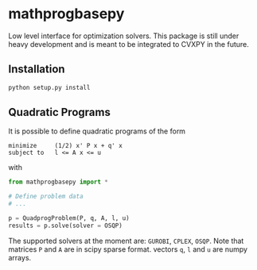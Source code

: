 # mathprogbasepy
Low level interface for optimization solvers. This package is still under heavy development and is meant to be integrated to CVXPY in the future.

## Installation
```python
python setup.py install
```


## Quadratic Programs
It is possible to define quadratic programs of the form
```
minimize     (1/2) x' P x + q' x
subject to   l <= A x <= u
```

with

```python
from mathprogbasepy import *

# Define problem data
# ...

p = QuadprogProblem(P, q, A, l, u)
results = p.solve(solver = OSQP)
```

The supported solvers at the moment are: `GUROBI`, `CPLEX`, `OSQP`.
Note that matrices `P` and `A` are in scipy sparse format. vectors `q`, `l` and `u` are numpy arrays.
